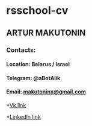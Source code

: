 # rsschool-cv

## ARTUR MAKUTONIN

### Contacts:

#### Location: Belarus / Israel

#### Telegram: @aBotAlik

#### Email: makutoninx@gmail.com

*[Vk link](https://vk.com/wherearey0)

*[LinkedIn link](https://www.linkedin.com/in/arthur-makutonin/)